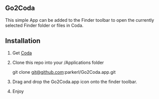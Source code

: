 Go2Coda
----------------------------

This simple App can be added to the Finder toolbar to open the currently selected Finder folder or files in Coda.

Installation
----------------------------

1. Get [Coda](http://www.panic.com/coda/)

2. Clone this repo into your /Applications folder 

    git clone git@github.com:parkerl/Go2Coda.app.git

3. Drag and drop the Go2Coda.app icon onto the finder toolbar.

4. Enjoy

